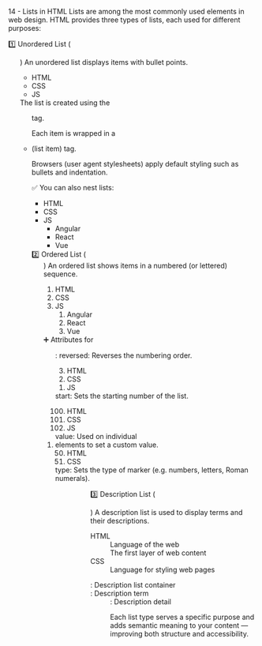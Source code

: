 14 - Lists in HTML
Lists are among the most commonly used elements in web design.
HTML provides three types of lists, each used for different purposes:

1️⃣ Unordered List (<ul>)
An unordered list displays items with bullet points.

<ul>
  <li>HTML</li>
  <li>CSS</li>
  <li>JS</li>
</ul>
The list is created using the <ul> tag.

Each item is wrapped in a <li> (list item) tag.

Browsers (user agent stylesheets) apply default styling such as bullets and indentation.

✅ You can also nest lists:

<ul>
  <li>HTML</li>
  <li>CSS</li>
  <li>JS
    <ul>
      <li>Angular</li>
      <li>React</li>
      <li>Vue</li>
    </ul>
  </li>
</ul>
2️⃣ Ordered List (<ol>)
An ordered list shows items in a numbered (or lettered) sequence.

<ol>
  <li>HTML</li>
  <li>CSS</li>
  <li>JS
    <ol>
      <li>Angular</li>
      <li>React</li>
      <li>Vue</li>
    </ol>
  </li>
</ol>
➕ Attributes for <ol>:
reversed: Reverses the numbering order.

<ol reversed>
  <li>HTML</li>
  <li>CSS</li>
  <li>JS</li>
</ol>
start: Sets the starting number of the list.

<ol start="100">
  <li>HTML</li>
  <li>CSS</li>
  <li>JS</li>
</ol>
value: Used on individual <li> elements to set a custom value.

<ol>
  <li value="50">HTML</li>
  <li>CSS</li>
</ol>
type: Sets the type of marker (e.g. numbers, letters, Roman numerals).

<ol type="A"> <!-- A, B, C -->
<ol type="a"> <!-- a, b, c -->
<ol type="I"> <!-- I, II, III -->
3️⃣ Description List (<dl>)
A description list is used to display terms and their descriptions.

<dl>
  <dt>HTML</dt>
  <dd>Language of the web</dd>
  <dd>The first layer of web content</dd>

  <dt>CSS</dt>
  <dd>Language for styling web pages</dd>
</dl>
<dl>: Description list container

<dt>: Description term

<dd>: Description detail

Each list type serves a specific purpose and adds semantic meaning to your content — improving both structure and accessibility.
